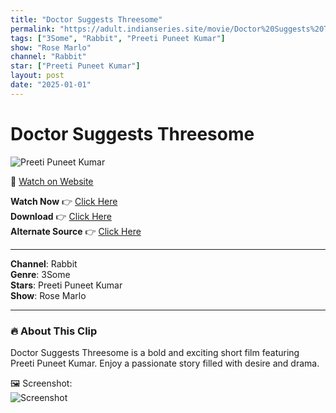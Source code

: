 ```yaml
---
title: "Doctor Suggests Threesome"
permalink: "https://adult.indianseries.site/movie/Doctor%20Suggests%20Threesome"
tags: ["3Some", "Rabbit", "Preeti Puneet Kumar"]
show: "Rose Marlo"
channel: "Rabbit"
star: ["Preeti Puneet Kumar"]
layout: post
date: "2025-01-01"
---
```


# Doctor Suggests Threesome

![Preeti Puneet Kumar](https://shorts.desisins.com/wp-content/uploads/2024/11/Preeti-Puneet-Threesome-Rose-Marlo-Rabbit-DesiSins.com_.jpg)

🔗 [Watch on Website](https://adult.indianseries.site/movie/Doctor%20Suggests%20Threesome)

**Watch Now** 👉 [Click Here](https://adult.indianseries.site/movie/Doctor%20Suggests%20Threesome)  
**Download** 👉 [Click Here](https://adult.indianseries.site/movie/Doctor%20Suggests%20Threesome)  
**Alternate Source** 👉 [Click Here](https://adult.indianseries.site/movie/Doctor%20Suggests%20Threesome)

---

**Channel**: Rabbit  
**Genre**: 3Some  
**Stars**: Preeti Puneet Kumar  
**Show**: Rose Marlo

---

### 🔥 About This Clip

Doctor Suggests Threesome is a bold and exciting short film featuring Preeti Puneet Kumar. Enjoy a passionate story filled with desire and drama.
 
🖼️ Screenshot:  
![Screenshot](https://shorts.desisins.com/wp-content/uploads/2024/11/Preeti-Puneet-Threesome-Rose-Marlo-Rabbit-DesiSins.com_.jpg)

